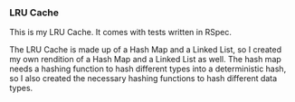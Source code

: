 ### LRU Cache

This is my LRU Cache. It comes with tests written in RSpec.

The LRU Cache is made up of a Hash Map and a Linked List, so I created my own rendition of a Hash Map and a Linked List as well. The hash map needs a hashing function to hash different types into a deterministic hash, so I also created the necessary hashing functions to hash different data types.
